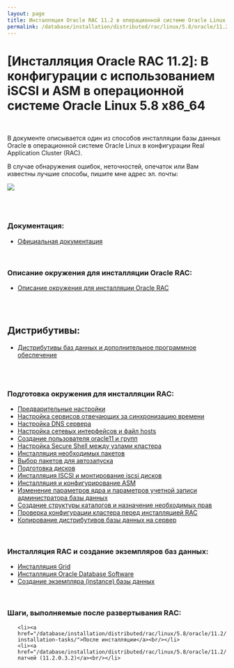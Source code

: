 ```yaml
---
layout: page
title: Инсталляция Oracle RAC 11.2 в операционной системе Oracle Linux 5.8 x86_64
permalink: /database/installation/distributed/rac/linux/5.8/oracle/11.2/
---
```


# [Инсталляция Oracle RAC 11.2]: В конфигурации с использованием iSCSI и ASM в операционной системе Oracle Linux 5.8 x86_64


<br/>


В документе описывается один из способов инсталляции базы данных Oracle в операционной системе Oracle Linux в конфигурации Real Application Cluster (RAC).


В случае обнаружения ошибок, неточностей, опечаток или Вам известны лучшие способы, пишите мне адрес эл. почты:


<div>
	<img src="http://img.fotografii.org/a3333333mail.gif" border="0">
</div>

<br/><br/>

### Документация:

<ul>
	<li><a href="/database/installation/distributed/rac/linux/5.8/oracle/11.2/docs/">Официальная документация</a><br/></li>
</ul>


<br/>

### Описание окружения для инсталляции Oracle RAC:

<ul>
	<li><a href="/database/installation/distributed/rac/linux/5.8/oracle/11.2/environment-description/">Описание окружения для инсталляции Oracle RAC</a><br/></li>
</ul>


<br/><br/>
<h2>Дистрибутивы:</h2>


<ul>
	<li><a href="/database/installation/distributed/rac/linux/5.8/oracle/11.2/distrib/">Дистрибутивы баз данных и дополнительное программное обеспечение</a><br/></li>
</ul>

<br/><br/>

### Подготовка окружения для инсталляции RAC:

<ul>
	<li><a href="/database/installation/distributed/rac/linux/5.8/oracle/11.2/setup-os-parameters-before-begin/">Предварительные настройки</a><br/></li>
	<li><a href="/database/installation/distributed/rac/linux/5.8/oracle/11.2/setup-actual-time/">Настройка сервисов отвечающих за синхронизацию времени</a><br/></li>
	<li><a href="/database/installation/distributed/rac/linux/5.8/oracle/11.2/setup-dns-server/">Настройка DNS сервера</a><br/></li>
	<li><a href="/database/installation/distributed/rac/linux/5.8/oracle/11.2/network-interfaces/">Настройка сетевых интерфейсов и файл hosts</a><br/></li>
	<li><a href="/database/installation/distributed/rac/linux/5.8/oracle/11.2/users-and-groups-creation/">Создание пользователя oracle11 и групп</a><br/></li>
	<li><a href="/database/installation/distributed/rac/linux/5.8/oracle/11.2/secure-shell-between-nodes/">Настройка Secure Shell между узлами кластера</a><br/></li>
	<li><a href="/database/installation/distributed/rac/linux/5.8/oracle/11.2/install-mandatory-packages/">Инсталляция необходимых пакетов</a><br/></li>
	<li><a href="/database/installation/distributed/rac/linux/5.8/oracle/11.2/autostart-only-packages-what-needed/">Выбор пакетов для автозапуска</a><br/></li>
	<li><a href="/database/installation/distributed/rac/linux/5.8/oracle/11.2/prepare-hdd-to-install-oracle/">Подготовка дисков</a><br/></li>
	<li><a href="/database/installation/distributed/rac/linux/5.8/oracle/11.2/prepare-iscsi-discs/">Инсталляция ISCSI и монтирование iscsi дисков</a><br/></li>
	<li><a href="/database/installation/distributed/rac/linux/5.8/oracle/11.2/prepare-asm-discs/">Инсталляция и конфигурирование ASM</a><br/></li>
	<li><a href="/database/installation/distributed/rac/linux/5.8/oracle/11.2/prepare-kernel-parameters-and-user-environments/">Изменение параметров ядра и параметров учетной записи администратора базы данных</a><br/></li>
	<li><a href="/database/installation/distributed/rac/linux/5.8/oracle/11.2/create-folder-structure-and-user-permissions/">Создание структуры каталогов и назначение необходимых прав</a><br/></li>
	<li><a href="/database/installation/distributed/rac/linux/5.8/oracle/11.2/check-environment-before-install/">Проверка конфигурации кластера перед инсталляцией RAC</a><br/></li>
	<li><a href="/database/installation/distributed/rac/linux/5.8/oracle/11.2/copy-oracle-distrib-on-server/">Копирование дистрибутивов базы данных на сервер</a><br/></li>
</ul>


<br/>

### Инсталляция RAC и создание экземпляров баз данных:


<ul>
	<li><a href="/database/installation/distributed/rac/linux/5.8/oracle/11.2/grid-installation/">Инсталляция Grid</a><br/></li>
	<li><a href=" /database/installation/distributed/rac/linux/5.8/oracle/11.2/oracle-database-software-installation/">Инсталляция Oracle Database Software</a><br/></li>
	<li><a href="/database/installation/distributed/rac/linux/5.8/oracle/11.2/oracle-instance-creation/">Создание экземпляра (instance) базы данных</a><br/></li>
</ul>


<br/>

### Шаги, выполняемые после развертывания RAC:


<ul>

	<li><a href="/database/installation/distributed/rac/linux/5.8/oracle/11.2/post-installation-tasks/">После инсталляции</a><br/></li>
	<li><a href="/database/installation/distributed/rac/linux/5.8/oracle/11.2/patching/">Применение патчей (11.2.0.3.2)</a><br/></li>
</ul>
